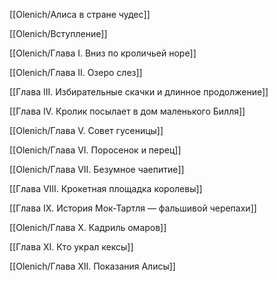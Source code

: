 [[Olenich/Алиса в стране чудес]]

[[Olenich/Вступление]]

[[Olenich/Глава I. Вниз по кроличьей норе]]

[[Olenich/Глава II. Озеро слез]]

[[Глава III. Избирательные скачки и длинное продолжение]]

[[Глава IV. Кролик посылает в дом маленького Билля]]

[[Olenich/Глава V. Совет гусеницы]]

[[Olenich/Глава VI. Поросенок и перец]]

[[Olenich/Глава VII. Безумное чаепитие]]

[[Глава VIII. Крокетная площадка королевы]]

[[Глава IX. История Мок-Тартля — фальшивой черепахи]]

[[Olenich/Глава X. Кадриль омаров]]

[[Глава XI. Кто украл кексы]]

[[Olenich/Глава XII. Показания Алисы]]